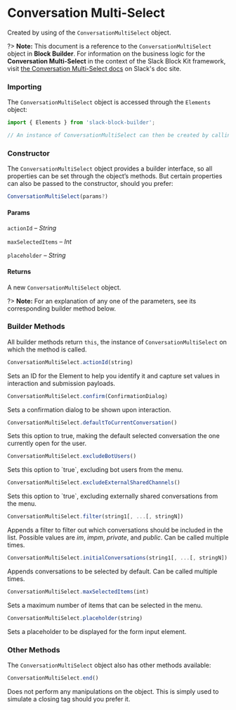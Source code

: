 # Conversation Multi-Select

Created by using of the `ConversationMultiSelect` object.

?> **Note:** This document is a reference to the `ConversationMultiSelect` object in **Block Builder**. For information on the business logic for the **Conversation Multi-Select** in the context of the Slack Block Kit framework, visit [the Conversation Multi-Select docs](https:&#x2F;&#x2F;api.slack.com&#x2F;reference&#x2F;block-kit&#x2F;block-elements#conversation_multi_select) on Slack's doc site.

### Importing

The `ConversationMultiSelect` object is accessed through the `Elements` object:

```javascript
import { Elements } from 'slack-block-builder';

// An instance of ConversationMultiSelect can then be created by calling Elements.ConversationMultiSelect();
```


### Constructor

The `ConversationMultiSelect` object provides a builder interface, so all properties can be set through the object’s methods. But certain properties can also be passed to the constructor, should you prefer:

```javascript
ConversationMultiSelect(params?)
```

#### Params

`actionId` – *String*

`maxSelectedItems` – *Int*

`placeholder` – *String*

#### Returns

A new `ConversationMultiSelect` object.

?> **Note:** For an explanation of any one of the parameters, see its corresponding builder method below.

### Builder Methods

All builder methods return `this`, the instance of `ConversationMultiSelect` on which the method is called.

```javascript
ConversationMultiSelect.actionId(string)
```

Sets an ID for the Element to help you identify it and capture set values in interaction and submission payloads.
```javascript
ConversationMultiSelect.confirm(ConfirmationDialog)
```

Sets a confirmation dialog to be shown upon interaction.
```javascript
ConversationMultiSelect.defaultToCurrentConversation()
```

Sets this option to true, making the default selected conversation the one currently open for the user.
```javascript
ConversationMultiSelect.excludeBotUsers()
```

Sets this option to &#x60;true&#x60;, excluding bot users from the menu.
```javascript
ConversationMultiSelect.excludeExternalSharedChannels()
```

Sets this option to &#x60;true&#x60;, excluding externally shared conversations from the menu.
```javascript
ConversationMultiSelect.filter(string1[, ...[, stringN])
```

Appends a filter to filter out which conversations should be included in the list. Possible values are *im*, *impm*, *private*, and *public*. Can be called multiple times.
```javascript
ConversationMultiSelect.initialConversations(string1[, ...[, stringN])
```

Appends conversations to be selected by default. Can be called multiple times.
```javascript
ConversationMultiSelect.maxSelectedItems(int)
```

Sets a maximum number of items that can be selected in the menu.
```javascript
ConversationMultiSelect.placeholder(string)
```

Sets a placeholder to be displayed for the form input element.


### Other Methods

The `ConversationMultiSelect` object also has other methods available:

```javascript
ConversationMultiSelect.end()
```

Does not perform any manipulations on the object. This is simply used to simulate a closing tag should you prefer it.

